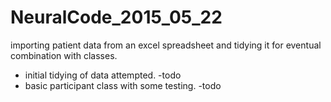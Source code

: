 # NeuralCode_2015_05_22

importing patient data from an excel spreadsheet and tidying it for eventual combination with classes.

- initial tidying of data attempted. -todo
- basic participant class with some testing. -todo
